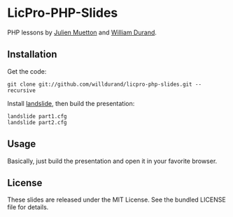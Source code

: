 LicPro-PHP-Slides
=================

PHP lessons by [Julien Muetton](http://github.com/themouette) and
[William Durand](http://github.com/willdurand).


Installation
------------

Get the code:

    git clone git://github.com/willdurand/licpro-php-slides.git --recursive

Install [landslide](https://github.com/adamzap/landslide#installation), then
build the presentation:

    landslide part1.cfg
    landslide part2.cfg


Usage
-----

Basically, just build the presentation and open it in your favorite browser.


License
-------

These slides are released under the MIT License. See the bundled LICENSE file for details.

